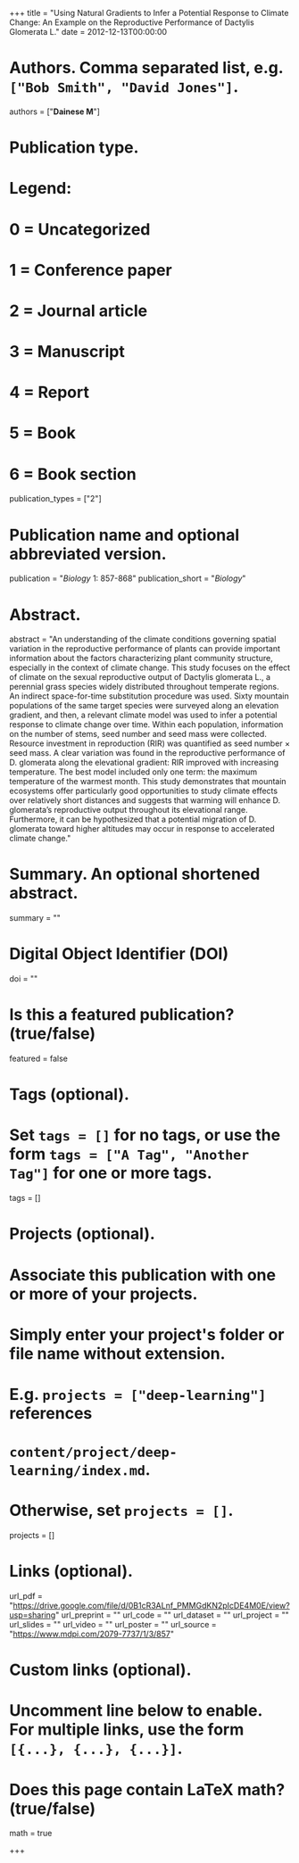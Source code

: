 +++
title = "Using Natural Gradients to Infer a Potential Response to Climate Change: An Example on the Reproductive Performance of Dactylis Glomerata L."
date = 2012-12-13T00:00:00

# Authors. Comma separated list, e.g. `["Bob Smith", "David Jones"]`.
authors = ["**Dainese M**"]

# Publication type.
# Legend:
# 0 = Uncategorized
# 1 = Conference paper
# 2 = Journal article
# 3 = Manuscript
# 4 = Report
# 5 = Book
# 6 = Book section
publication_types = ["2"]

# Publication name and optional abbreviated version.
publication = "*Biology* 1: 857-868"
publication_short = "*Biology*"

# Abstract.
abstract = "An understanding of the climate conditions governing spatial variation in the reproductive performance of plants can provide important information about the factors characterizing plant community structure, especially in the context of climate change. This study focuses on the effect of climate on the sexual reproductive output of Dactylis glomerata L., a perennial grass species widely distributed throughout temperate regions. An indirect space-for-time substitution procedure was used. Sixty mountain populations of the same target species were surveyed along an elevation gradient, and then, a relevant climate model was used to infer a potential response to climate change over time. Within each population, information on the number of stems, seed number and seed mass were collected. Resource investment in reproduction (RIR) was quantified as seed number × seed mass. A clear variation was found in the reproductive performance of D. glomerata along the elevational gradient: RIR improved with increasing temperature. The best model included only one term: the maximum temperature of the warmest month. This study demonstrates that mountain ecosystems offer particularly good opportunities to study climate effects over relatively short distances and suggests that warming will enhance D. glomerata’s reproductive output throughout its elevational range. Furthermore, it can be hypothesized that a potential migration of D. glomerata toward higher altitudes may occur in response to accelerated climate change."

# Summary. An optional shortened abstract.
summary = ""

# Digital Object Identifier (DOI)
doi = ""

# Is this a featured publication? (true/false)
featured = false

# Tags (optional).
#   Set `tags = []` for no tags, or use the form `tags = ["A Tag", "Another Tag"]` for one or more tags.
tags = []

# Projects (optional).
#   Associate this publication with one or more of your projects.
#   Simply enter your project's folder or file name without extension.
#   E.g. `projects = ["deep-learning"]` references 
#   `content/project/deep-learning/index.md`.
#   Otherwise, set `projects = []`.
projects = []

# Links (optional).
url_pdf = "https://drive.google.com/file/d/0B1cR3ALnf_PMMGdKN2pIcDE4M0E/view?usp=sharing"
url_preprint = ""
url_code = ""
url_dataset = ""
url_project = ""
url_slides = ""
url_video = ""
url_poster = ""
url_source = "https://www.mdpi.com/2079-7737/1/3/857"

# Custom links (optional).
#   Uncomment line below to enable. For multiple links, use the form `[{...}, {...}, {...}]`.


# Does this page contain LaTeX math? (true/false)
math = true

+++
